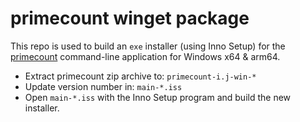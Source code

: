 # primecount winget package

This repo is used to build an ```exe``` installer (using Inno Setup)
for the [primecount](https://github.com/kimwalisch/primecount)
command-line application for Windows x64 & arm64.

* Extract primecount zip archive to: `primecount-i.j-win-*`
* Update version number in: `main-*.iss`
* Open `main-*.iss` with the Inno Setup program and build the new installer.
